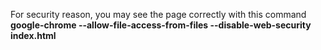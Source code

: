 For security reason, you may see the page correctly with this command
**google-chrome --allow-file-access-from-files --disable-web-security index.html**
